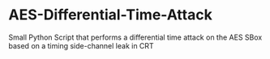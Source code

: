 # AES-Differential-Time-Attack

Small Python Script that performs a differential time attack on the AES SBox based on a timing side-channel leak in CRT
